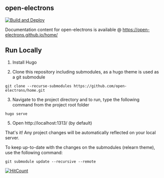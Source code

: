 ## open-electrons

[![Build and Deploy](https://github.com/open-electrons/home/actions/workflows/gh-pages.yml/badge.svg)](https://github.com/open-electrons/home/actions/workflows/gh-pages.yml)

Documentation content for open-electrons is available @ https://open-electrons.github.io/home/

## Run Locally

1. Install Hugo

2. Clone this repository including submodules, as a hugo theme is used as a git submodule

```
git clone --recurse-submodules https://github.com/open-electrons/home.git
```

3. Navigate to the project directory and to run, type the following command from the project root folder

```
hugo serve
```

5. Open http://localhost:1313/ (by default)

That's it! Any project changes will be automatically reflected on your local server.

To keep up-to-date with the changes on the submodules (relearn theme), use the following command:

```
git submodule update --recursive --remote
```

[![HitCount](https://hits.dwyl.com/open-electrons/home.svg?style=flat-square&show=unique)](http://hits.dwyl.com/open-electrons/home)
